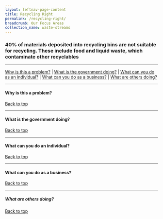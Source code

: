 ```yaml
---
layout: leftnav-page-content
title: Recycling Right
permalink: /recycling-right/
breadcrumb: Our Focus Areas
collection_name: waste-streams
---
```


### 40% of materials deposited into recycling bins are not suitable for recycling. These include food and liquid waste, which contaminate other recyclables

-------------------


[Why is this a problem?](#why) | [What is the government doing?](#govt) | [What can you do as an individual?](#individual) | [What can you do as a business?](#biz) | [What are others doing?](#partners)


-------------------


<a name="why"></a>
#### Why is this a problem? 



[Back to top](#top)

-------------------

<a name="govt"></a>
#### What is the government doing? 



[Back to top](#top)

-------------------

<a name="individual"></a>

#### What can you do an individual?



[Back to top](#top)

-------------------

<a name="biz"></a>

#### What can you do as a business?



[Back to top](#top)

-------------------

<a name="partners"></a>

##### What are others doing?




[Back to top](#top)
